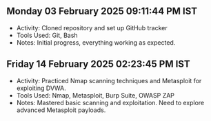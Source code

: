 ## Monday 03 February 2025 09:11:44 PM IST
- Activity: Cloned repository and set up GitHub tracker
- Tools Used: Git, Bash
- Notes: Initial progress, everything working as expected.

## Friday 14 February 2025 02:23:45 PM IST
- Activity: Practiced Nmap scanning techniques and Metasploit for exploiting DVWA.
- Tools Used: Nmap, Metasploit, Burp Suite, OWASP ZAP
- Notes: Mastered basic scanning and exploitation. Need to explore advanced Metasploit payloads.

